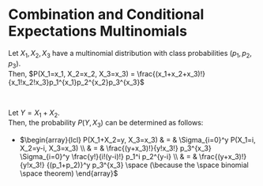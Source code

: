 # Combination and Conditional Expectations Multinomials

Let $X_1, X_2, X_3$ have a multinomial distribution with class probabilities $(p_1, p_2, p_3)$.   
Then, $P(X_1=x_1, X_2=x_2, X_3=x_3) = \frac{(x_1+x_2+x_3)!}{x_1!x_2!x_3}p_1^{x_1}p_2^{x_2}p_3^{x_3}$

<br>

Let $Y=X_1+X_2$.   
Then, the probability $P(Y,X_3)$ can be determined as follows:
* $`\begin{array}{lcl} P(X_1+X_2=y, X_3=x_3) & = & \Sigma_{i=0}^y P(X_1=i, X_2=y-i, X_3=x_3) \\ & = & \frac{(y+x_3)!}{y!x_3!} p_3^{x_3} \Sigma_{i=0}^y \frac{y!}{i!(y-i)!} p_1^i p_2^{y-i} \\ & = & \frac{(y+x_3)!}{y!x_3!} {(p_1+p_2)}^y p_3^{x_3} \space (\because the \space binomial \space theorem) \end{array}`$